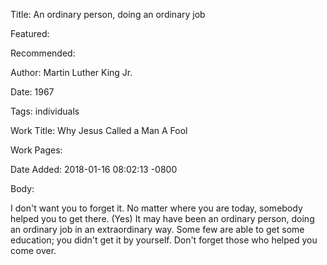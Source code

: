 Title: An ordinary person, doing an ordinary job

Featured: 

Recommended: 

Author: Martin Luther King Jr.

Date: 1967

Tags: individuals

Work Title: Why Jesus Called a Man A Fool

Work Pages:  

Date Added: 2018-01-16 08:02:13 -0800

Body:

I don't want you to forget it. No matter where you are today, somebody helped you to get there. (Yes) It may have been an ordinary person, doing an ordinary job in an extraordinary way. Some few are able to get some education; you didn't get it by yourself. Don't forget those who helped you come over.


